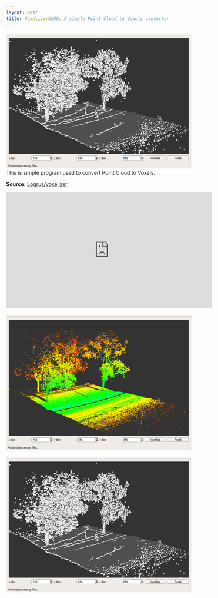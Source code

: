 ```yaml
---
layout: post
title: Voxelizer&#58; A simple Point Cloud to Voxels converter
---
```


<img src="https://github.com/Logrus/voxelizer/raw/master/images/vox.png" class="teaser-img" />
This is simple program used to convert Point Cloud to Voxels.

**Source:** [Logrus/voxelizer](https://github.com/Logrus/voxelizer)

<iframe width="560" height="315" src="https://www.youtube.com/embed/Dy-_ItmIzZA" frameborder="0" allowfullscreen></iframe>

![Original point cloud](https://github.com/Logrus/voxelizer/raw/master/images/pc.png)

![Voxeliezed output](https://github.com/Logrus/voxelizer/raw/master/images/vox.png)


